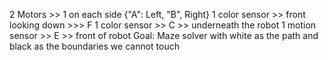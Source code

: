 2 Motors >> 1 on each side {"A": Left, "B", Right}
1 color sensor >> front looking down >>> F
1 color sensor >> C >> underneath the robot
1 motion sensor >> E >> front of robot
Goal: Maze solver with white as the path and black as the boundaries we cannot touch
